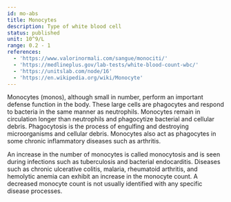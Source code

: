 ```yaml
---
id: mo-abs
title: Monocytes
description: Type of white blood cell
status: published
unit: 10^9/L
range: 0.2 - 1
references:
  - 'https://www.valorinormali.com/sangue/monociti/'
  - 'https://medlineplus.gov/lab-tests/white-blood-count-wbc/'
  - 'https://unitslab.com/node/16'
  - 'https://en.wikipedia.org/wiki/Monocyte'
---
```

Monocytes (monos), although small in number, perform an important defense function in the body. These large cells are phagocytes and respond to bacteria in the same manner as neutrophils. Monocytes remain in circulation longer than neutrophils and phagocytize bacterial and cellular debris. Phagocytosis is the process of engulfing and destroying microorganisms and cellular debris. Monocytes also act as phagocytes in some chronic inflammatory diseases such as arthritis.

An increase in the number of monocytes is called monocytosis and is seen during infections such as tuberculosis and bacterial endocarditis. Diseases such as chronic ulcerative colitis, malaria, rheumatoid arthritis, and hemolytic anemia can exhibit an increase in the monocyte count. A decreased monocyte count is not usually identified with any specific disease processes.
